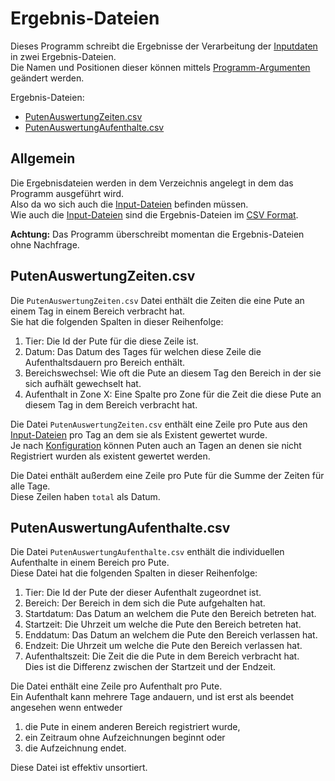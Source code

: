 # Ergebnis-Dateien
Dieses Programm schreibt die Ergebnisse der Verarbeitung der [Inputdaten](input.md) in zwei Ergebnis-Dateien.  
Die Namen und Positionen dieser können mittels [Programm-Argumenten](arguments.md) geändert werden.

Ergebnis-Dateien:
 * [PutenAuswertungZeiten.csv](#putenauswertungzeiten-csv)
 * [PutenAuswertungAufenthalte.csv](#putenauswertungaufenthalte-csv)

## Allgemein
Die Ergebnisdateien werden in dem Verzeichnis angelegt in dem das Programm ausgeführt wird.  
Also da wo sich auch die [Input-Dateien](input.md) befinden müssen.  
Wie auch die [Input-Dateien](input.md) sind die Ergebnis-Dateien im [CSV Format](formats.md#csv).

**Achtung:** Das Programm überschreibt momentan die Ergebnis-Dateien ohne Nachfrage.

## PutenAuswertungZeiten.csv
Die `PutenAuswertungZeiten.csv` Datei enthält die Zeiten die eine Pute an einem Tag in einem Bereich verbracht hat.  
Sie hat die folgenden Spalten in dieser Reihenfolge:
 1. Tier: Die Id der Pute für die diese Zeile ist.
 2. Datum: Das Datum des Tages für welchen diese Zeile die Aufenthaltsdauern pro Bereich enthält.
 3. Bereichswechsel: Wie oft die Pute an diesem Tag den Bereich in der sie sich aufhält gewechselt hat.
 4. Aufenthalt in Zone X: Eine Spalte pro Zone für die Zeit die diese Pute an diesem Tag in dem Bereich verbracht hat.

Die Datei `PutenAuswertungZeiten.csv` enthält eine Zeile pro Pute aus den [Input-Dateien](input.md) pro Tag an dem sie als Existent gewertet wurde.  
Je nach [Konfiguration](arguments.md) können Puten auch an Tagen an denen sie nicht Registriert wurden als existent gewertet werden.

Die Datei enthält außerdem eine Zeile pro Pute für die Summe der Zeiten für alle Tage.  
Diese Zeilen haben `total` als Datum.

## PutenAuswertungAufenthalte.csv
Die Datei `PutenAuswertungAufenthalte.csv` enthält die individuellen Aufenthalte in einem Bereich pro Pute.  
Diese Datei hat die folgenden Spalten in dieser Reihenfolge:
 1. Tier: Die Id der Pute der dieser Aufenthalt zugeordnet ist.
 2. Bereich: Der Bereich in dem sich die Pute aufgehalten hat.
 3. Startdatum: Das Datum an welchem die Pute den Bereich betreten hat.
 4. Startzeit: Die Uhrzeit um welche die Pute den Bereich betreten hat.
 5. Enddatum: Das Datum an welchem die Pute den Bereich verlassen hat.
 6. Endzeit: Die Uhrzeit um welche die Pute den Bereich verlassen hat.
 7. Aufenthaltszeit: Die Zeit die die Pute in dem Bereich verbracht hat.  
    Dies ist die Differenz zwischen der Startzeit und der Endzeit.

Die Datei enthält eine Zeile pro Aufenthalt pro Pute.  
Ein Aufenthalt kann mehrere Tage andauern, und ist erst als beendet angesehen wenn entweder
 1. die Pute in einem anderen Bereich registriert wurde,
 2. ein Zeitraum ohne Aufzeichnungen beginnt oder
 3. die Aufzeichnung endet.

Diese Datei ist effektiv unsortiert.
